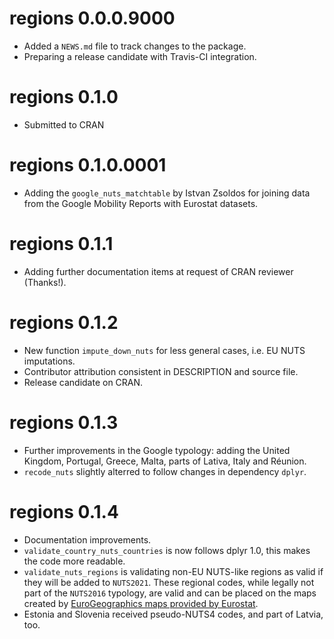 # regions 0.0.0.9000

* Added a `NEWS.md` file to track changes to the package.
* Preparing a release candidate with Travis-CI integration.

# regions 0.1.0
* Submitted to CRAN

# regions 0.1.0.0001
* Adding the `google_nuts_matchtable` by Istvan Zsoldos for joining data from the Google Mobility Reports with Eurostat datasets.

# regions 0.1.1
* Adding further documentation items at request of CRAN reviewer (Thanks!).

# regions 0.1.2 
* New function `impute_down_nuts` for less general cases, i.e. EU NUTS imputations.
* Contributor attribution consistent in DESCRIPTION and source file. 
* Release candidate on CRAN.

# regions 0.1.3 
* Further improvements in the Google typology: adding the United Kingdom, Portugal, Greece, Malta, parts of Lativa, Italy and Réunion.
* `recode_nuts` slightly alterred to follow changes in dependency `dplyr`. 

# regions 0.1.4
* Documentation improvements.
* `validate_country_nuts_countries` is now follows dplyr 1.0, this makes the code more readable.
* `validate_nuts_regions` is validating non-EU NUTS-like regions as valid if they will be added to `NUTS2021`. These regional codes, while legally not part of the `NUTS2016` typology, are valid and can be placed on the maps created by [EuroGeographics maps provided by Eurostat](https://ec.europa.eu/eurostat/web/gisco/geodata/reference-data/administrative-units-statistical-units/nuts).
* Estonia and Slovenia received pseudo-NUTS4 codes, and part of Latvia, too.